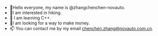 
- 👋Hello everyone, my name is @zhangchenchen-novauto.
- 👀I am interested in hiking.
- 🌱 I am learning C++.
- 💞️I am looking for a way to make money.
- 📫 You can contact me by my email chenchen.zhang@novauto.com.cn. 

<!---
zhangchenchen-novauto/zhangchenchen-novauto is a ✨ special ✨ repository because its `README.md` (this file) appears on your GitHub profile.
You can click the Preview link to take a look at your changes.
--->

